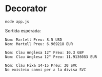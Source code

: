 # Decorator
    node app.js

Sortida esperada:

    Nom: Martell Preu: 8.5 USD
    Nom: Martell Preu: 6.969218 EUR

    Nom: Clau Anglesa 12" Preu: 10.3 GBP
    Nom: Clau Anglesa 12" Preu: 11.9136083 EUR

    Nom: Clau Fixa 14-15 Preu: 30 SVC
    No existeix canvi per a la divisa SVC
